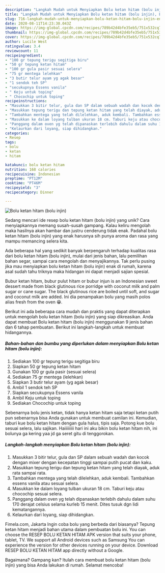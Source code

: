```yaml
---
description: "Langkah Mudah untuk Menyiapkan Bolu ketan hitam (bolu injin), Enak"
title: "Langkah Mudah untuk Menyiapkan Bolu ketan hitam (bolu injin), Enak"
slug: 716-langkah-mudah-untuk-menyiapkan-bolu-ketan-hitam-bolu-injin-enak
date: 2020-08-11T14:23:30.043Z
image: https://img-global.cpcdn.com/recipes/789b42d4bfe35eb5/751x532cq70/bolu-ketan-hitam-bolu-injin-foto-resep-utama.jpg
thumbnail: https://img-global.cpcdn.com/recipes/789b42d4bfe35eb5/751x532cq70/bolu-ketan-hitam-bolu-injin-foto-resep-utama.jpg
cover: https://img-global.cpcdn.com/recipes/789b42d4bfe35eb5/751x532cq70/bolu-ketan-hitam-bolu-injin-foto-resep-utama.jpg
author: Lucile West
ratingvalue: 3.4
reviewcount: 11
recipeingredient:
- "100 gr tepung terigu segitiga biru"
- "50 gr tepung ketan hitam"
- "100 gr gula pasir sesuai selera"
- "75 gr mentega lelehkan"
- "3 butir telur ayam yg agak besar"
- "1 sendok teh SP"
- "secukupnya Essens vanila"
- " Keju untuk toping"
- " Chocochip untuk toping"
recipeinstructions:
- "Masukkan 3 bitir telur, gula dan SP dalam sebuah wadah dan kocok dengan mixer dengan kecepatan tinggi sampai putih pucat dan kaku."
- "Masukkan tepung terigu dan tepung ketan hitam yang telah diayak, aduk rata sampai rata."
- "Tambahkan mentega yang telah dilelehkan, aduk kembali. Tambahkan essens vanila atau sesuai selera."
- "Masukkan ke dalam loyang tulban ukuran 18 cm. Taburi keju atau chocochip sesuai selera."
- "Panggang dalam oven yg telah dipanaskan terlebih dahulu dalam suhu 170 derajat celsius selama kurleb 15 menit. Dites tusuk dgn lidi kematangannya."
- "Kelaurkan dari loyang, siap dihidangkan."
categories:
- Resep
tags:
- bolu
- ketan
- hitam

katakunci: bolu ketan hitam 
nutrition: 168 calories
recipecuisine: Indonesian
preptime: "PT12M"
cooktime: "PT46M"
recipeyield: "3"
recipecategory: Dinner

---
```



![Bolu ketan hitam (bolu injin)](https://img-global.cpcdn.com/recipes/789b42d4bfe35eb5/751x532cq70/bolu-ketan-hitam-bolu-injin-foto-resep-utama.jpg)

Sedang mencari ide resep bolu ketan hitam (bolu injin) yang unik? Cara menyiapkannya memang susah-susah gampang. Kalau keliru mengolah maka hasilnya akan hambar dan justru cenderung tidak enak. Padahal bolu ketan hitam (bolu injin) yang enak harusnya sih punya aroma dan rasa yang mampu memancing selera kita.

Ada beberapa hal yang sedikit banyak berpengaruh terhadap kualitas rasa dari bolu ketan hitam (bolu injin), mulai dari jenis bahan, lalu pemilihan bahan segar, sampai cara mengolah dan menyajikannya. Tak perlu pusing jika mau menyiapkan bolu ketan hitam (bolu injin) enak di rumah, karena asal sudah tahu triknya maka hidangan ini dapat menjadi sajian spesial.

Bubur ketan hitam, bubur pulut hitam or bubur injun is an Indonesian sweet dessert made from black glutinous rice porridge with coconut milk and palm sugar or cane sugar. The black glutinous rice are boiled until soft, and sugar and coconut milk are added. Ini dia penampakan bolu yang masih polos alias fresh from the oven 😁.


Berikut ini ada beberapa cara mudah dan praktis yang dapat diterapkan untuk mengolah bolu ketan hitam (bolu injin) yang siap dikreasikan. Anda dapat membuat Bolu ketan hitam (bolu injin) menggunakan 9 jenis bahan dan 6 tahap pembuatan. Berikut ini langkah-langkah untuk membuat hidangannya.

<!--inarticleads1-->

##### Bahan-bahan dan bumbu yang diperlukan dalam menyiapkan Bolu ketan hitam (bolu injin):

1. Sediakan 100 gr tepung terigu segitiga biru
1. Siapkan 50 gr tepung ketan hitam
1. Gunakan 100 gr gula pasir (sesuai selera)
1. Sediakan 75 gr mentega (lelehkan)
1. Siapkan 3 butir telur ayam (yg agak besar)
1. Ambil 1 sendok teh SP
1. Siapkan secukupnya Essens vanila
1. Ambil  Keju untuk toping
1. Sediakan  Chocochip untuk toping


Sebenarnya bolu jenis ketan, tidak hanya ketan hitam saja tetapi ketan putih pun sebenarnya bisa Anda gunakan untuk membuat camilan ini. Kemudian, taburi kue bolu ketan hitam dengan gula halus, tipis saja. Potong kue bolu sesuai selera, lalu sajikan. Haiiiiiiiii hari ini aku bikin bolu ketan hitam nih, ini bolunya ga kering yaa jd ga seret gitu di tenggorokan. 

<!--inarticleads2-->

##### Langkah-langkah menyiapkan Bolu ketan hitam (bolu injin):

1. Masukkan 3 bitir telur, gula dan SP dalam sebuah wadah dan kocok dengan mixer dengan kecepatan tinggi sampai putih pucat dan kaku.
1. Masukkan tepung terigu dan tepung ketan hitam yang telah diayak, aduk rata sampai rata.
1. Tambahkan mentega yang telah dilelehkan, aduk kembali. Tambahkan essens vanila atau sesuai selera.
1. Masukkan ke dalam loyang tulban ukuran 18 cm. Taburi keju atau chocochip sesuai selera.
1. Panggang dalam oven yg telah dipanaskan terlebih dahulu dalam suhu 170 derajat celsius selama kurleb 15 menit. Dites tusuk dgn lidi kematangannya.
1. Kelaurkan dari loyang, siap dihidangkan.


Fimela.com, Jakarta Ingin coba bolu yang berbeda dari biasanya? Tepung ketan hitam menjadi bahan utama dalam pembuatan bolu ini. You can choose the RESEP BOLU KETAN HITAM APK version that suits your phone, tablet, TV. We support all Android devices such as Samsung You can experience the version for other devices running on your device. Download RESEP BOLU KETAN HITAM app directly without a Google. 

Bagaimana? Gampang kan? Itulah cara membuat bolu ketan hitam (bolu injin) yang bisa Anda lakukan di rumah. Selamat mencoba!
